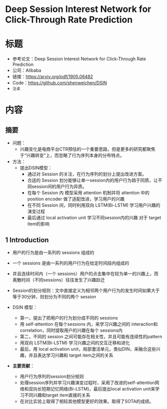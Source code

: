 # Deep Session Interest Network for Click-Through Rate Prediction

# 标题
- 参考论文：Deep Session Interest Network for Click-Through Rate Prediction
- 公司：Alibaba
- 链接：https://arxiv.org/pdf/1905.06482
- Code：https://github.com/shenweichen/DSIN
- `泛读`

# 内容

## 摘要
- 问题：
  - 兴趣变化是电商平台CTR预估的一个重要思路，但是更多的研究都聚焦于“兴趣转变”上，而忽略了行为序列本身的分布特点。
- 方法：
  - 提出DSIN模型：
    - 通过对 Session 的关注，在行为序列的划分上提出改进方案。
    - 合适的 Session 划分能够让单一session内的用户行为趋于同质，让不同session间的用户行为异质。
    - 在每个 Session 内 模型采用 attention 机制并将 attention 中的 position encoder 做了适配改进，学习用户的兴趣
    - 在不同 Session 间，同时利用双向 LSTM(Bi-LSTM) 学习用户兴趣的演变过程
    - 最后通过 local activation unit 学习不同session内的兴趣 对于 target item的影响

## 1 Introduction
- 用户的行为是由一系列的 sessions 组成的
- 一个 sessions 是由一系列的用户行为在给定时间段内组成的
- 并且连续时间内（一个 sessions）用户的点击集中在较为单一的兴趣上，而离散时间（不同sessions）往往发生了兴趣跃迁
- Session的划分规则：文中直接定义为相邻两个用户行为的发生时间如果大于等于30分钟，则划分为不同的两个 session
- DSIN 模型：
  - 第一，提出了把用户的行为划分成不同的 sessions
  - 用 self-attention 在每个sessions 内，来学习兴趣之间的 interaction和correlation，同时提取用户的兴趣在每个 sessions内
  - 第二，不同的 session 之间可能存在相关性，并且可能有连续性的pattern
  - 用双向 LSTM(Bi-LSTM) 学习兴趣之间的交互迁移和进化
  - 最后，用 local activation unit，局部激活单元，类似DIN，来融合这些兴趣，并且表达学习兴趣和 target item之间的关系

- **主要贡献**：
  - 用户行为序列的session划分规则
  - 处理session序列并学习兴趣演变过程时，采用了改进的self-attention网络和双向长短期记忆网络(Bi-LSTM)，最后提出local activation unit来学习不同兴趣和target item直接的关系
  - 在对比实验上取得了相较其他模型更好的效果。取得了SOTA的成绩。